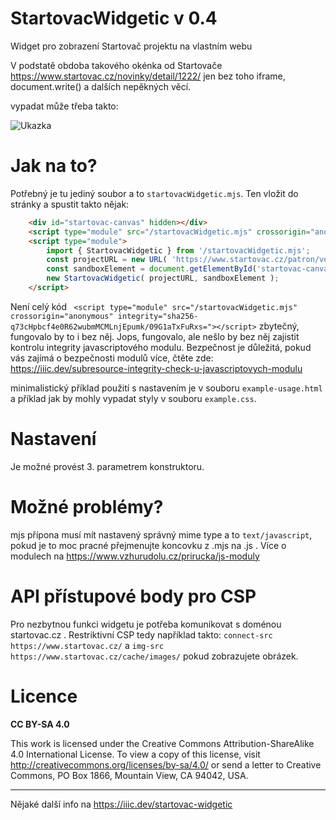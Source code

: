 # StartovacWidgetic v 0.4
Widget pro zobrazení Startovač projektu na vlastním webu

V podstatě obdoba takového okénka od Startovače https://www.startovac.cz/novinky/detail/1222/ jen bez toho iframe, document.write() a dalších nepěkných věcí.

vypadat může třeba takto:

![Ukazka](https://iiic.dev/images/startovac-widgetic-snapshot.png)

# Jak na to?

Potřebný je tu jediný soubor a to `startovacWidgetic.mjs`. Ten vložit do stránky a spustit takto nějak:

``` html
	<div id="startovac-canvas" hidden></div>
	<script type="module" src="/startovacWidgetic.mjs" crossorigin="anonymous" integrity="sha256-q73cHpbcf4e0R62wubmMCMLnjEpumk/09G1aTxFuRxs="></script>
	<script type="module">
		import { StartovacWidgetic } from '/startovacWidgetic.mjs';
		const projectURL = new URL( 'https://www.startovac.cz/patron/vedator/' ); // váš projekt na Startovači
		const sandboxElement = document.getElementById('startovac-canvas'); // kam se to vykreslí
		new StartovacWidgetic( projectURL, sandboxElement );
	</script>
```

Není celý kód `	<script type="module" src="/startovacWidgetic.mjs" crossorigin="anonymous" integrity="sha256-q73cHpbcf4e0R62wubmMCMLnjEpumk/09G1aTxFuRxs="></script>` zbytečný, fungovalo by to i bez něj. Jops, fungovalo, ale nešlo by bez něj zajistit kontrolu integrity javascriptového modulu. Bezpečnost je důležitá, pokud vás zajímá o bezpečnosti modulů více, čtěte zde: https://iiic.dev/subresource-integrity-check-u-javascriptovych-modulu

minimalistický příklad použití s nastavením je v souboru `example-usage.html` a příklad jak by mohly vypadat styly v souboru `example.css`.

# Nastavení

Je možné provést 3. parametrem konstruktoru.

# Možné problémy?

mjs přípona musí mít nastavený správný mime type a to `text/javascript`, pokud je to moc pracné přejmenujte koncovku z .mjs na .js . Více o modulech na https://www.vzhurudolu.cz/prirucka/js-moduly

# API přístupové body pro CSP

Pro nezbytnou funkci widgetu je potřeba komunikovat s doménou startovac.cz .
Restriktivní CSP tedy například takto: `connect-src https://www.startovac.cz/` a `img-src https://www.startovac.cz/cache/images/` pokud zobrazujete obrázek.

# Licence

**CC BY-SA 4.0**

This work is licensed under the Creative Commons Attribution-ShareAlike 4.0 International License. To view a copy of this license, visit http://creativecommons.org/licenses/by-sa/4.0/ or send a letter to Creative Commons, PO Box 1866, Mountain View, CA 94042, USA.

-------

Nějaké další info na https://iiic.dev/startovac-widgetic
